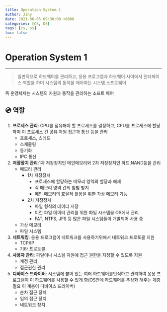 ```yaml
---
title: Operation System 1
author: Jiny
date: 2021-06-05 09:30:00 +0800
categories: [CS, OS]
tags: [cs, os]
toc: false
---
```

 
# Operation System 1
___

> 일반적으로 하드웨어를 관리하고, 응용 프로그램과 하드웨어 사이에서 인터페이스 역할을 하며 시스템의 동작을 제어하는 시스템 소프트웨어

즉 운영체제는 시스템의 자원과 동작을 관리하는 소프트 웨어

## 💿 **역할**

1. **프로세스 관리**: CPU를 점유해야 할 프로세스를 결정하고, CPU를 프로세스에 할당하며 이 프로세스 간 공유 자원 접근과 통신 등을 관리
   - 프로세스, 스레드
   - 스케줄링
   - 동기화
   - IPC 통신
2. **저장장치 관리**:1차 저장장치인 메인메모리와 2차 저장장치인 하드,NAND등을 관리
   - 메모리 관리
     - 1차 저장장치
       - 프로세스에 할당하는 메모리 영역의 할당과 해제
       - 각 메모리 영역 간의 참범 방지
       - 메인 메모리의 효율적 활용을 위한 가상 메모리 기능
     - 2차 저장장치
       - 파일 형식의 데이터 저장
       - 이런 파일 데이터 관리를 위한 파일 시스템을 OS에서 관리
       - FAT, NTFS, JFS 등 많은 파일 시스템들이 개발되어 사용 중
   - 가상 메모리
   - 파일 시스템
3. **네트워킹**: 응용 프로그램이 네트워크를 사용하기위해서 네트워크 프로토콜 지원
   - TCP/IP
   - 기타 프로토콜
4. **사용자 관리**: 파일이나 시스템 자원에 접근 권한을 지정할 수 있도록 지원
   - 계정 관리
   - 접근권한 관리
5. **디바이스 드라이버**: 시스템에 붙어 있는 여러 하드웨어를인식하고 관리하여 응용 프로그램이 이 하드웨어를 사용할 수 있게 함(OS안에 하드웨어를 추상화 해주는 계층 필요 이 계층이 디바이스 드라이버)
   - 순차 접근 장치
   - 임의 접근 장치
   - 네트워크 장치